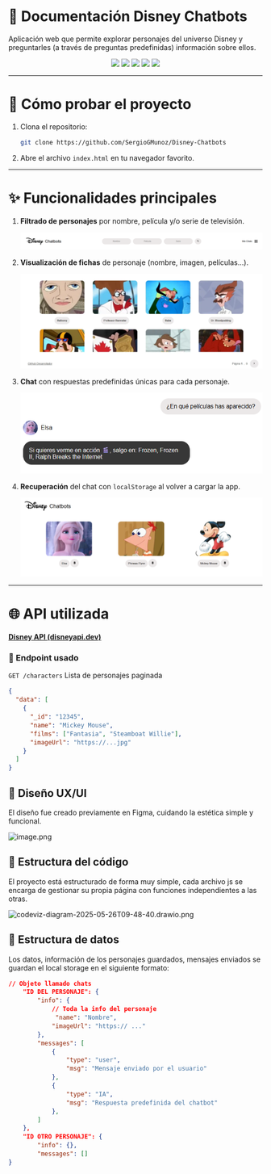 # 🧞 Documentación Disney Chatbots

Aplicación web que permite explorar personajes del universo Disney y preguntarles (a través de preguntas predefinidas) información sobre ellos. 

<p align="center">
  <img src="https://img.shields.io/badge/HTML5-E34F26?style=for-the-badge&logo=html5&logoColor=white"/>
  <img src="https://img.shields.io/badge/CSS3-1572B6?style=for-the-badge&logo=css3&logoColor=white"/>
  <img src="https://img.shields.io/badge/JavaScript-F7DF1E?style=for-the-badge&logo=javascript&logoColor=black"/>
  <img src="https://img.shields.io/badge/Figma-F24E1E?style=for-the-badge&logo=figma&logoColor=white"/>
  <img src="https://img.shields.io/badge/Notion-000000?style=for-the-badge&logo=notion&logoColor=white"/>
</p>

---

# 🚀 Cómo probar el proyecto

1. Clona el repositorio:
    
    ```bash
    git clone https://github.com/SergioGMunoz/Disney-Chatbots
    ```
    
2. Abre el archivo `index.html` en tu navegador favorito.  

---

# ✨ Funcionalidades principales

1. **Filtrado de personajes** por nombre, película y/o serie de televisión.
    
    ![Filtrado](img-readme/filter.png)
    
2. **Visualización de fichas** de personaje (nombre, imagen, películas...).
    
    ![Ficha personaje](img-readme/card.png)
    
3. **Chat** con respuestas predefinidas únicas para cada personaje.
    
    ![Chat](img-readme/chat.png)
    
4. **Recuperación** del chat con `localStorage` al volver a cargar la app.
    
    ![LocalStorage](img-readme/localstorage.png)

---

# 🌐 API utilizada

[**Disney API (disneyapi.dev)**](https://disneyapi.dev/)

### 📌 Endpoint usado

`GET /characters` Lista de personajes paginada

```json
{
  "data": [
    {
      "_id": "12345",
      "name": "Mickey Mouse",
      "films": ["Fantasia", "Steamboat Willie"],
      "imageUrl": "https://...jpg"
    }
  ]
}
```

## 🎨 Diseño UX/UI

El diseño fue creado previamente en Figma, cuidando la estética simple y funcional.

![image.png](figma.png)

## 📁 Estructura del código

El proyecto está estructurado de forma muy simple, cada archivo js se encarga de gestionar su propia página con funciones independientes a las otras.

![codeviz-diagram-2025-05-26T09-48-40.drawio.png](estructura.png)

## 🧩 Estructura de datos

Los datos, información de los personajes guardados, mensajes enviados se guardan el local storage en el siguiente formato:

```json
// Objeto llamado chats
    "ID DEL PERSONAJE": {
        "info": {
            // Toda la info del personaje
             "name": "Nombre",
            "imageUrl": "https:// ..."
        },
        "messages": [
            {
                "type": "user",
                "msg": "Mensaje enviado por el usuario"
            },
            {
                "type": "IA",
                "msg": "Respuesta predefinida del chatbot"
            },
        ]
    },
    "ID OTRO PERSONAJE": {
        "info": {},
        "messages": []
}
```
